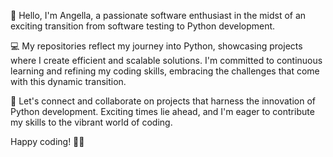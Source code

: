 👋 Hello, I'm Angella, a passionate software enthusiast in the midst of an exciting transition from software testing to Python development.

💻 My repositories reflect my journey into Python, showcasing projects where I create efficient and scalable solutions. I'm committed to continuous learning and refining my coding skills, embracing the challenges that come with this dynamic transition.

🚀 Let's connect and collaborate on projects that harness the innovation of Python development. Exciting times lie ahead, and I'm eager to contribute my skills to the vibrant world of coding.

Happy coding! 🐍✨
